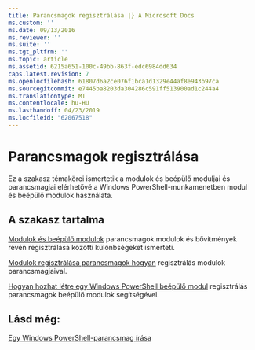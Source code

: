 ```yaml
---
title: Parancsmagok regisztrálása |} A Microsoft Docs
ms.custom: ''
ms.date: 09/13/2016
ms.reviewer: ''
ms.suite: ''
ms.tgt_pltfrm: ''
ms.topic: article
ms.assetid: 6215a651-100c-49bb-863f-edc6984dd634
caps.latest.revision: 7
ms.openlocfilehash: 61807d6a2ce076f1bca1d1329e44af8e943b97ca
ms.sourcegitcommit: e7445ba8203da304286c591ff513900ad1c244a4
ms.translationtype: MT
ms.contentlocale: hu-HU
ms.lasthandoff: 04/23/2019
ms.locfileid: "62067518"
---
```

# <a name="registering-cmdlets"></a>Parancsmagok regisztrálása

Ez a szakasz témakörei ismertetik a modulok és beépülő moduljai és parancsmagjai elérhetővé a Windows PowerShell-munkamenetben modul és beépülő modulok használata.

## <a name="in-this-section"></a>A szakasz tartalma

[Modulok és beépülő modulok](./modules-and-snap-ins.md) parancsmagok modulok és bővítmények révén regisztrálása közötti különbségeket ismerteti.

[Modulok regisztrálása parancsmagok hogyan](./how-to-import-cmdlets-using-modules.md) regisztrálás modulok parancsmagjaival.

[Hogyan hozhat létre egy Windows PowerShell beépülő modul](./how-to-create-a-windows-powershell-snap-in.md) regisztrálás parancsmagok beépülő modulok segítségével.

## <a name="see-also"></a>Lásd még:

[Egy Windows PowerShell-parancsmag írása](./writing-a-windows-powershell-cmdlet.md)
